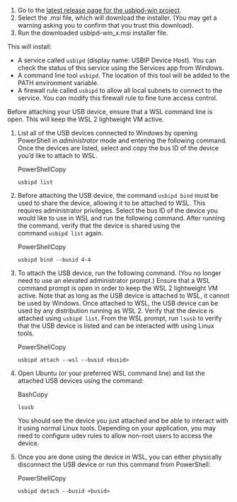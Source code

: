 1. Go to the [latest release page for the usbipd-win project](https://github.com/dorssel/usbipd-win/releases).
2. Select the .msi file, which will download the installer. (You may get a warning asking you to confirm that you trust this download).
3. Run the downloaded usbipd-win_x.msi installer file.

This will install:
- A service called `usbipd` (display name: USBIP Device Host). You can check the status of this service using the Services app from Windows.
- A command line tool `usbipd`. The location of this tool will be added to the PATH environment variable.
- A firewall rule called `usbipd` to allow all local subnets to connect to the service. You can modify this firewall rule to fine tune access control.

Before attaching your USB device, ensure that a WSL command line is open. This will keep the WSL 2 lightweight VM active.

1. List all of the USB devices connected to Windows by opening PowerShell in _administrator_ mode and entering the following command. Once the devices are listed, select and copy the bus ID of the device you’d like to attach to WSL.
    
    PowerShellCopy
    
    ```
    usbipd list
    ```
    
2. Before attaching the USB device, the command `usbipd bind` must be used to share the device, allowing it to be attached to WSL. This requires administrator privileges. Select the bus ID of the device you would like to use in WSL and run the following command. After running the command, verify that the device is shared using the command `usbipd list` again.
    
    PowerShellCopy
    
    ```
    usbipd bind --busid 4-4
    ```
    
3. To attach the USB device, run the following command. (You no longer need to use an elevated administrator prompt.) Ensure that a WSL command prompt is open in order to keep the WSL 2 lightweight VM active. Note that as long as the USB device is attached to WSL, it cannot be used by Windows. Once attached to WSL, the USB device can be used by any distribution running as WSL 2. Verify that the device is attached using `usbipd list`. From the WSL prompt, run `lsusb` to verify that the USB device is listed and can be interacted with using Linux tools.
    
    PowerShellCopy
    
    ```
    usbipd attach --wsl --busid <busid>
    ```
    
4. Open Ubuntu (or your preferred WSL command line) and list the attached USB devices using the command:
    
    BashCopy
    
    ```
    lsusb
    ```
    
    You should see the device you just attached and be able to interact with it using normal Linux tools. Depending on your application, you may need to configure udev rules to allow non-root users to access the device.
    
5. Once you are done using the device in WSL, you can either physically disconnect the USB device or run this command from PowerShell:
    
    PowerShellCopy
    
    ```
    usbipd detach --busid <busid>
    ```
